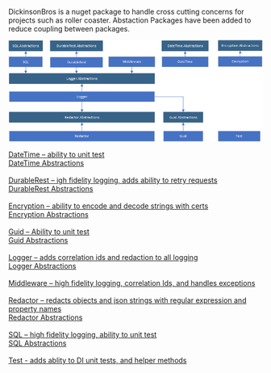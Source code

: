 DickinsonBros is a nuget package to handle cross cutting concerns for projects such as roller coaster.
Abstaction Packages have been added to reduce coupling between packages.
<br/>

![Alt text](https://raw.githubusercontent.com/msdickinson/DickinsonBros/master/Stack.png)
<br/>

<a href="https://github.com/msdickinson/DickinsonBros.DateTime">
    DateTime – ability to unit test
</a>
<br/>
<a href="https://github.com/msdickinson/DickinsonBros.DateTime.Abstractions">
    DateTime Abstractions
</a>
<br/>
<br/>

<a href="https://github.com/msdickinson/DickinsonBros.DurableRest">
    DurableRest – igh fidelity logging, adds ability to retry requests
</a>
<br/>
<a href="https://github.com/msdickinson/DickinsonBros.DurableRest.Abstractions">
    DurableRest Abstractions
</a>
<br/>
<br/>

<a href="https://github.com/msdickinson/DickinsonBros.Encryption">
    Encryption – ability to encode and decode strings with certs
</a>
<br/>
<a href="https://github.com/msdickinson/DickinsonBros.Encryption.Abstractions">
    Encryption Abstractions
</a>
<br/>
<br/>

<a href="https://github.com/msdickinson/DickinsonBros.Guid">
    Guid – Ability to unit test
</a>
<br/>
<a href="https://github.com/msdickinson/DickinsonBros.Guid.Abstractions">
    Guid Abstractions
</a>
<br/>
<br/>

<a href="https://github.com/msdickinson/DickinsonBros.Logger">
    Logger – adds correlation ids and redaction to all logging
</a>
<br/>
<a href="https://github.com/msdickinson/DickinsonBros.Logger.Abstractions">
    Logger Abstractions
</a>
<br/>
<br/>

<a href="https://github.com/msdickinson/DickinsonBros.Middleware">
    Middleware – high fidelity logging, correlation Ids, and handles exceptions
</a>
<br/>
<br/>

<a href="https://github.com/msdickinson/DickinsonBros.Redactor">
    Redactor – redacts objects and json strings with regular expression and property names
</a>
<br/>
<a href="https://github.com/msdickinson/DickinsonBros.Redactor.Abstractions">
    Redactor Abstractions
</a>
<br/>
<br/>

<a href="https://github.com/msdickinson/DickinsonBros.SQL">
    SQL – high fidelity logging, ability to unit test
</a>
<br/>
<a href="https://github.com/msdickinson/DickinsonBros.SQL.Abstractions">
    SQL Abstractions
</a>
<br/>
<br/>


<a href="https://github.com/msdickinson/DickinsonBros.Test">
    Test - adds ablity to DI unit tests, and helper methods
</a>

